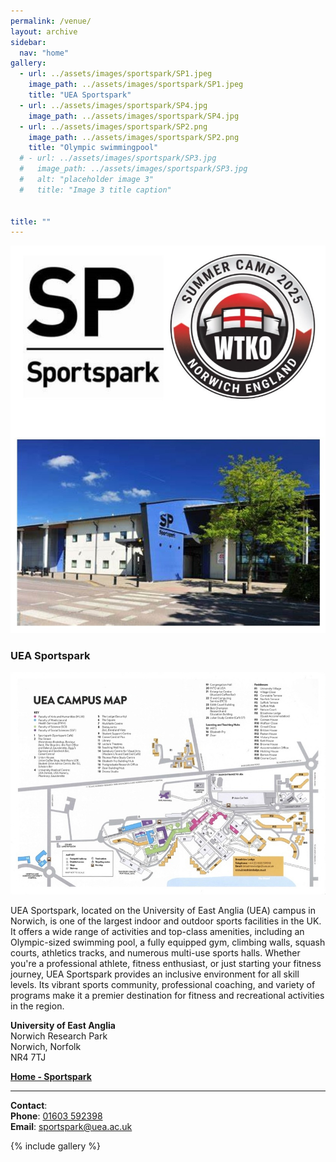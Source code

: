 ```yaml
---
permalink: /venue/
layout: archive
sidebar:
  nav: "home"
gallery:
  - url: ../assets/images/sportspark/SP1.jpeg
    image_path: ../assets/images/sportspark/SP1.jpeg
    title: "UEA Sportspark"
  - url: ../assets/images/sportspark/SP4.jpg
    image_path: ../assets/images/sportspark/SP4.jpg
  - url: ../assets/images/sportspark/SP2.png
    image_path: ../assets/images/sportspark/SP2.png
    title: "Olympic swimmingpool"
  # - url: ../assets/images/sportspark/SP3.jpg
  #   image_path: ../assets/images/sportspark/SP3.jpg
  #   alt: "placeholder image 3"
  #   title: "Image 3 title caption"


title: ""
---
```

![Sportspark](../assets/images/sportspark/SPWTKO.jpg "UEA Sportspark")

### UEA Sportspark

<a href="../assets/pdf/CampusMap.pdf" target="_blank">
  <img src="../assets/images/CampusMap.jpg" alt="UEA Campus Map">
</a>

UEA Sportspark, located on the University of East Anglia (UEA) campus in Norwich, is one of the largest indoor and outdoor sports facilities in the UK. It offers a wide range of activities and top-class amenities, including an Olympic-sized swimming pool, a fully equipped gym, climbing walls, squash courts, athletics tracks, and numerous multi-use sports halls. Whether you're a professional athlete, fitness enthusiast, or just starting your fitness journey, UEA Sportspark provides an inclusive environment for all skill levels. Its vibrant sports community, professional coaching, and variety of programs make it a premier destination for fitness and recreational activities in the region.


**University of East Anglia**  
Norwich Research Park  
Norwich, Norfolk  
NR4 7TJ

[**Home - Sportspark**](https://www.sportspark.co.uk)

---

**Contact**:  
**Phone**: [01603 592398](tel:01603592398)  
**Email**: [sportspark@uea.ac.uk](mailto:sportspark@uea.ac.uk)


{% include gallery %}
